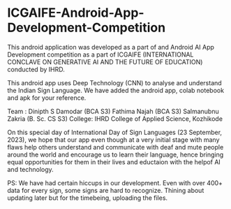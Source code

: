 # ICGAIFE-Android-App-Development-Competition

This android application was developed as a part of and Android AI App Development competition as a part of ICGAIFE (INTERNATIONAL CONCLAVE ON GENERATIVE AI AND THE FUTURE OF EDUCATION) conducted by IHRD.

This android app uses Deep Technology (CNN) to analyse and understand the Indian Sign Language. We have added the android app, colab notebook and apk for your reference.


Team : Dinipth S Damodar (BCA S3)
       Fathima Najah (BCA S3)
       Salmanubnu Zakria (B. Sc. CS S3)
College: IHRD College of Applied Science, Kozhikode

On this special day of International Day of Sign Languages (23 September, 2023), we hope that our app even though at a very initial stage with many flaws help others understand and communicate 
with deaf and mute people around the world and encourage us to learn their language, hence bringing equal opportunities for them in their lives and eductaion with the helpof AI and technology.

PS: We have had certain hiccups in our development. Even with over 400+  data for every sign, some signs are hard to recognize. Thining about updating later but for the timebeing, uploading the files.
       
